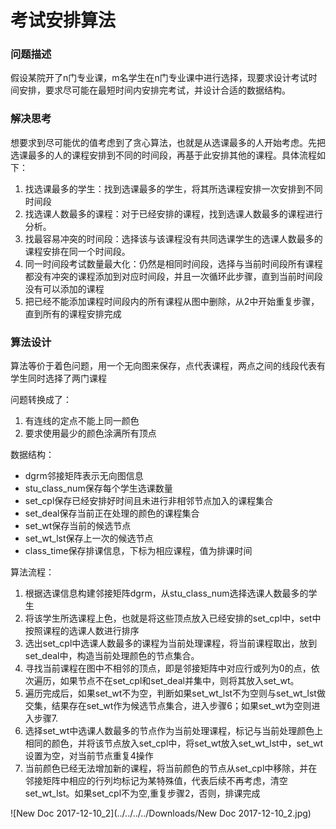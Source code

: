 # 考试安排算法



### 问题描述

假设某院开了n门专业课，m名学生在n门专业课中进行选择，现要求设计考试时间安排，要求尽可能在最短时间内安排完考试，并设计合适的数据结构。



### 解决思考

想要求到尽可能优的值考虑到了贪心算法，也就是从选课最多的人开始考虑。先把选课最多的人的课程安排到不同的时间段，再基于此安排其他的课程。具体流程如下：

1. 找选课最多的学生：找到选课最多的学生，将其所选课程安排一次安排到不同时间段
2. 找选课人数最多的课程：对于已经安排的课程，找到选课人数最多的课程进行分析。
3. 找最容易冲突的时间段：选择该与该课程没有共同选课学生的选课人数最多的课程安排在同一个时间段。
4. 同一时间段考试数量最大化：仍然是相同时间段，选择与当前时间段所有课程都没有冲突的课程添加到对应时间段，并且一次循环此步骤，直到当前时间段没有可以添加的课程
5. 把已经不能添加课程时间段内的所有课程从图中删除，从2中开始重复步骤，直到所有的课程安排完成



### 算法设计

算法等价于着色问题，用一个无向图来保存，点代表课程，两点之间的线段代表有学生同时选择了两门课程

问题转换成了：

1. 有连线的定点不能上同一颜色
2. 要求使用最少的颜色涂满所有顶点

数据结构：

* dgrm邻接矩阵表示无向图信息
* stu_class_num保存每个学生选课数量
* set_cpl保存已经安排好时间且未进行非相邻节点加入的课程集合
* set_deal保存当前正在处理的颜色的课程集合
* set_wt保存当前的候选节点
* set_wt_lst保存上一次的候选节点
* class_time保存排课信息，下标为相应课程，值为排课时间

算法流程：

1. 根据选课信息构建邻接矩阵dgrm，从stu_class_num选择选课人数最多的学生
2. 将该学生所选课程上色，也就是将这些顶点放入已经安排的set_cpl中，set中按照课程的选课人数进行排序
3. 选出set_cpl中选课人数最多的课程为当前处理课程，将当前课程取出，放到set_deal中，构造当前处理颜色的节点集合。
4. 寻找当前课程在图中不相邻的顶点，即是邻接矩阵中对应行或列为0的点，依次遍历，如果节点不在set_cpl和set_deal并集中，则将其放入set_wt。
5. 遍历完成后，如果set_wt不为空，判断如果set_wt_lst不为空则与set_wt_lst做交集，结果存在set_wt作为候选节点集合，进入步骤6；如果set_wt为空则进入步骤7.
6. 选择set_wt中选课人数最多的节点作为当前处理课程，标记与当前处理颜色上相同的颜色，并将该节点放入set_cpl中，将set_wt放入set_wt_lst中，set_wt设置为空，对当前节点重复4操作
7. 当前颜色已经无法增加新的课程，将当前颜色的节点从set_cpl中移除，并在邻接矩阵中相应的行列均标记为某特殊值，代表后续不再考虑，清空set_wt_lst。如果set_cpl不为空,重复步骤2，否则，排课完成



![New Doc 2017-12-10_2](../../../../Downloads/New Doc 2017-12-10_2.jpg)























